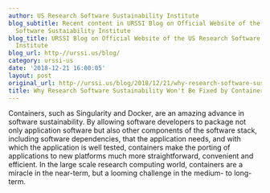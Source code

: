```yaml
---
author: US Research Software Sustainability Institute
blog_subtitle: Recent content in URSSI Blog on Official Website of the US Research
  Software Sustaiability Institute
blog_title: URSSI Blog on Official Website of the US Research Software Sustaiability
  Institute
blog_url: http-//urssi.us/blog/
category: urssi-us
date: '2018-12-21 16:00:05'
layout: post
original_url: http-//urssi.us/blog/2018/12/21/why-research-software-sustainability-wont-be-fixed-by-containers/
title: Why Research Software Sustainability Won't Be Fixed by Containers
---
```


Containers, such as Singularity and Docker, are an amazing advance in software sustainability. By allowing software developers to package not only application software but also other components of the software stack, including software dependencies, that the application needs, and with which the application is well tested, containers make the porting of applications to new platforms much more straightforward, convenient and efficient.
In the large scale research computing world, containers are a miracle in the near-term, but a looming challenge in the medium- to long-term.